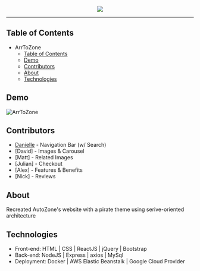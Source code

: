 <p align="center">
  <img src="https://i.imgur.com/QTQETFB.png">
</p>

------------------------------

## Table of Contents 
- ArrToZone
  - [Table of Contents](#table-of-contents)
  - [Demo](#demo)
  - [Contributors](#contributors)
  - [About](#about)
  - [Technologies](#technologies)

## Demo
![ArrToZone](https://github.com/daniellekuhn/ArrToZoneGIF/blob/master/ArrToZone.gif)

## Contributors
  - [Danielle](https://github.com/daniellekuhn) - Navigation Bar (w/ Search)
  - [David] - Images & Carousel
  - [Matt] - Related Images
  - [Julian] - Checkout
  - [Alex] - Features & Benefits
  - [Nick] - Reviews
  
## About
Recreated AutoZone's website with a pirate theme using serive-oriented architecture

## Technologies 
  - Front-end: HTML | CSS | ReactJS | jQuery | Bootstrap
  - Back-end: NodeJS | Express | axios | MySql
  - Deployment: Docker | AWS Elastic Beanstalk | Google Cloud Provider
  

 

  
